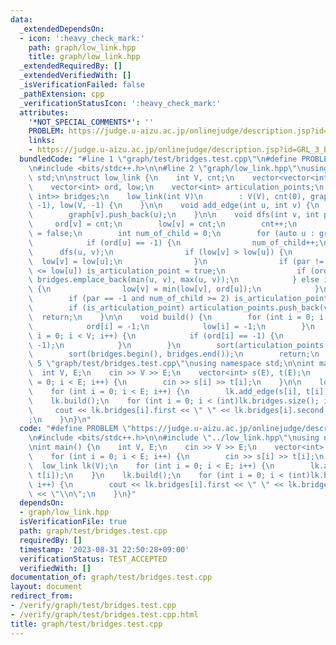 ```yaml
---
data:
  _extendedDependsOn:
  - icon: ':heavy_check_mark:'
    path: graph/low_link.hpp
    title: graph/low_link.hpp
  _extendedRequiredBy: []
  _extendedVerifiedWith: []
  _isVerificationFailed: false
  _pathExtension: cpp
  _verificationStatusIcon: ':heavy_check_mark:'
  attributes:
    '*NOT_SPECIAL_COMMENTS*': ''
    PROBLEM: https://judge.u-aizu.ac.jp/onlinejudge/description.jsp?id=GRL_3_B
    links:
    - https://judge.u-aizu.ac.jp/onlinejudge/description.jsp?id=GRL_3_B
  bundledCode: "#line 1 \"graph/test/bridges.test.cpp\"\n#define PROBLEM \"https://judge.u-aizu.ac.jp/onlinejudge/description.jsp?id=GRL_3_B\"\
    \n#include <bits/stdc++.h>\n\n#line 2 \"graph/low_link.hpp\"\nusing namespace\
    \ std;\n\nstruct low_link {\n    int V, cnt;\n    vector<vector<int>> graph;\n\
    \    vector<int> ord, low;\n    vector<int> articulation_points;\n    vector<pair<int,\
    \ int>> bridges;\n    low_link(int V)\n        : V(V), cnt(0), graph(V), ord(V,\
    \ -1), low(V, -1) {\n    }\n\n    void add_edge(int u, int v) {\n        graph[u].push_back(v);\n\
    \        graph[v].push_back(u);\n    }\n\n    void dfs(int v, int par) {\n   \
    \     ord[v] = cnt;\n        low[v] = cnt;\n        cnt++;\n        bool is_articulation_point\
    \ = false;\n        int num_of_child = 0;\n        for (auto u : graph[v]) {\n\
    \            if (ord[u] == -1) {\n                num_of_child++;\n          \
    \      dfs(u, v);\n                if (low[v] > low[u]) {\n                  \
    \  low[v] = low[u];\n                }\n                if (par != -1 and ord[v]\
    \ <= low[u]) is_articulation_point = true;\n                if (ord[v] < low[u])\
    \ bridges.emplace_back(min(u, v), max(u, v));\n            } else if (u != par)\
    \ {\n                low[v] = min(low[v], ord[u]);\n            }\n        }\n\
    \        if (par == -1 and num_of_child >= 2) is_articulation_point = true;\n\
    \        if (is_articulation_point) articulation_points.push_back(v);\n      \
    \  return;\n    }\n\n    void build() {\n        for (int i = 0; i < V; i++) {\n\
    \            ord[i] = -1;\n            low[i] = -1;\n        }\n        for (int\
    \ i = 0; i < V; i++) {\n            if (ord[i] == -1) {\n                dfs(i,\
    \ -1);\n            }\n        }\n        sort(articulation_points.begin(), articulation_points.end());\n\
    \        sort(bridges.begin(), bridges.end());\n        return;\n    }\n};\n#line\
    \ 5 \"graph/test/bridges.test.cpp\"\nusing namespace std;\n\nint main() {\n  \
    \  int V, E;\n    cin >> V >> E;\n    vector<int> s(E), t(E);\n    for (int i\
    \ = 0; i < E; i++) {\n        cin >> s[i] >> t[i];\n    }\n\n    low_link lk(V);\n\
    \    for (int i = 0; i < E; i++) {\n        lk.add_edge(s[i], t[i]);\n    }\n\
    \    lk.build();\n    for (int i = 0; i < (int)lk.bridges.size(); i++) {\n   \
    \     cout << lk.bridges[i].first << \" \" << lk.bridges[i].second << \"\\n\"\
    ;\n    }\n}\n"
  code: "#define PROBLEM \"https://judge.u-aizu.ac.jp/onlinejudge/description.jsp?id=GRL_3_B\"\
    \n#include <bits/stdc++.h>\n\n#include \"../low_link.hpp\"\nusing namespace std;\n\
    \nint main() {\n    int V, E;\n    cin >> V >> E;\n    vector<int> s(E), t(E);\n\
    \    for (int i = 0; i < E; i++) {\n        cin >> s[i] >> t[i];\n    }\n\n  \
    \  low_link lk(V);\n    for (int i = 0; i < E; i++) {\n        lk.add_edge(s[i],\
    \ t[i]);\n    }\n    lk.build();\n    for (int i = 0; i < (int)lk.bridges.size();\
    \ i++) {\n        cout << lk.bridges[i].first << \" \" << lk.bridges[i].second\
    \ << \"\\n\";\n    }\n}"
  dependsOn:
  - graph/low_link.hpp
  isVerificationFile: true
  path: graph/test/bridges.test.cpp
  requiredBy: []
  timestamp: '2023-08-31 22:50:28+09:00'
  verificationStatus: TEST_ACCEPTED
  verifiedWith: []
documentation_of: graph/test/bridges.test.cpp
layout: document
redirect_from:
- /verify/graph/test/bridges.test.cpp
- /verify/graph/test/bridges.test.cpp.html
title: graph/test/bridges.test.cpp
---
```

